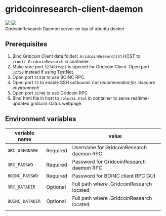 # gridcoinresearch-client-daemon
[![](https://images.microbadger.com/badges/version/hdavid0510/gridcoinresearch-client-daemon:latest.svg)](https://microbadger.com/images/hdavid0510/gridcoinresearch-client-daemon:latest)
[![](https://images.microbadger.com/badges/image/hdavid0510/gridcoinresearch-client-daemon:latest.svg)](https://microbadger.com/images/hdavid0510/gridcoinresearch-client-daemon:latest)  
GridcoinResearch Daemon server on top of ubuntu docker

## Prerequisites
1. Bind Gridcoin Client data folder(`.GridcoinResearch`) in HOST to `/root/.GridcoinResearch` in container.
2. Make sure port `32749(tcp)` is opened for Gridcoin Client. Open port `32750` instead if using TestNet.
3. Open port `31416` to use BOINC RPC.
4. Open port `22` to enable SSH outbound. _not recommended for insecure environment!_
5. Open port `32748` to use Gridcoin RPC
6. Bind html file in host to `/blocks.html` in container to serve realtime-updated gridcoin status webpage.

## Environment variables
| variable name |  |value 	|
|--------------	|------- | ----	|
| `GRC_USERNAME`    | Required | Username for GridcoinResearch daemon RPC 	|
| `GRC_PASSWD` 	| Required | Password for GridcoinResearch daemon RPC 	|
| `BOINC_PASSWD` 	| Required | Password for BOINC client RPC GUI |
| `GRC_DATADIR` | Optional | Full path where .GridcoinResearch located |
| `BOINC_DATADIR`  | Optional | Full path where .GridcoinResearch located |
|   |   |
